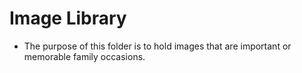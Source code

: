 # Image Library

- The purpose of this folder is to hold images that are important or memorable family occasions.
